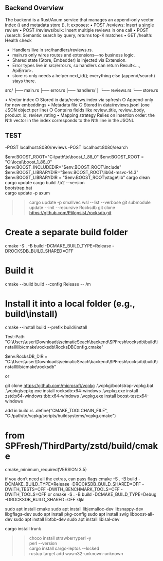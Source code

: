 ## Backend Overview
The backend is a Rust/Axum service that manages an append-only vector index () and metadata store (). It exposes:
• 	POST /reviews: Insert a single review
• 	POST /reviews/bulk: Insert multiple reviews in one call
• 	POST /search: Semantic search by query, returns top-K matches
• 	GET /health: Health check

- Handlers live in src/handlers/reviews.rs.
- main.rs only wires routes and extensions—no business logic.
- Shared state (Store, Embedder) is injected via Extension.
- Error types live in src/error.rs, so handlers can return Result<…, ApiError>.
- store.rs only needs a helper next_id(); everything else (append/search) stays there.

src/
├── main.rs
├── error.rs
├── handlers/
│   └── reviews.rs
└── store.rs

• Vector index 
    ○ Stored in data/reviews.index via spfresh
    ○ Append-only for new embeddings
• Metadata file 
    ○ Stored in data/reviews.jsonl (one JSON object per line)
    ○ Contains fields like review_title, review_body, product_id, review_rating
    • Mapping strategy 
        Relies on insertion order: the Nth vector in the index corresponds to the Nth line in the JSONL

## TEST
 -POST localhost:8080/reviews
 -POST localhost:8080/search

$env:BOOST_ROOT="C:\path\to\boost_1_88_0"
$env:BOOST_ROOT = "C:\local\boost_1_88_0"
$env:BOOST_INCLUDEDIR="$env:BOOST_ROOT\include"
$env:BOOST_LIBRARYDIR="$env:BOOST_ROOT\lib64-msvc-14.3"
$env:BOOST_LIBRARYDIR = "$env:BOOST_ROOT\stage\lib"
cargo clean
cargo update
cargo build	
 .\b2 --version  
 bootstrap.bat      
 cargo update -p axum                                             
>> cargo update -p smallvec
wsl --list --verbose 
 git submodule update --init --recursive 
Rocksdb
git clone https://github.com/PtilopsisL/rocksdb.git
# Create a separate build folder
cmake -S . -B build -DCMAKE_BUILD_TYPE=Release -DROCKSDB_BUILD_SHARED=OFF

# Build it
cmake --build build --config Release -- /m

# Install it into a local folder (e.g., build\install)
cmake --install build --prefix build\install

Test-Path "C:\Users\user\Downloads\seimaticSeach\backend\SPFresh\rocksdb\build\install\lib\cmake\rocksdb\RocksDBConfig.cmake"

$env:RocksDB_DIR = "C:\Users\user\Downloads\seimaticSeach\backend\SPFresh\rocksdb\build\install\lib\cmake\rocksdb"

or 

git clone https://github.com/microsoft/vcpkg
.\vcpkg\bootstrap-vcpkg.bat
.\vcpkg\vcpkg.exe install rocksdb:x64-windows
.\vcpkg.exe install zstd:x64-windows tbb:x64-windows
.\vcpkg.exe install boost-test:x64-windows


add in build.rs
.define("CMAKE_TOOLCHAIN_FILE", "C:/path/to/vcpkg/scripts/buildsystems/vcpkg.cmake")

# from SPFresh/ThirdParty/zstd/build/cmake
cmake_minimum_required(VERSION 3.5)

if you don’t need all the extras, can pass flags 
cmake -S . -B build -DCMAKE_BUILD_TYPE=Release -DROCKSDB_BUILD_SHARED=OFF -DWITH_TESTS=OFF -DWITH_BENCHMARK_TOOLS=OFF -DWITH_TOOLS=OFF
or 
cmake -S . -B build -DCMAKE_BUILD_TYPE=Debug -DROCKSDB_BUILD_SHARED=OFF
kljkl

sudo apt install cmake
sudo apt install libjemalloc-dev libsnappy-dev libgflags-dev
sudo apt install pkg-config
sudo apt install swig libboost-all-dev
sudo apt install libtbb-dev
sudo apt install libisal-dev

 cargo install trunk                                              
>> choco install strawberryperl -y    
perl --version    
cargo install cargo-leptos --locked    
rustup target add wasm32-unknown-unknown  